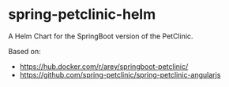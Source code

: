 # spring-petclinic-helm
A Helm Chart for the SpringBoot version of the PetClinic.

Based on:
* https://hub.docker.com/r/arey/springboot-petclinic/
* https://github.com/spring-petclinic/spring-petclinic-angularjs